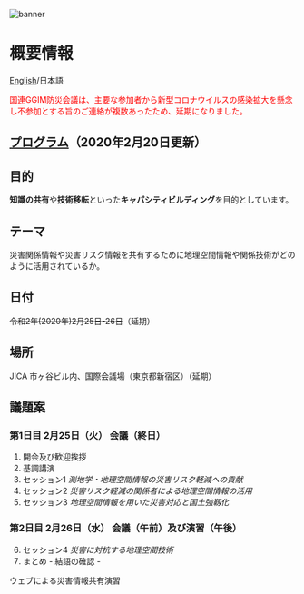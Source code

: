 ![banner](https://ggim-tokyo-2020.github.io/banner.jpg)
# 概要情報
[English](https://ggim-tokyo-2020.github.io)/日本語

<font color="#ff0000">国連GGIM防災会議は、主要な参加者から新型コロナウイルスの感染拡大を懸念し不参加とする旨のご連絡が複数あったため、延期になりました。</font>

## [プログラム](https://ggim-tokyo-2020.github.io/programme.pdf)（2020年2月20日更新）

## 目的

**知識の共有**や**技術移転**といった**キャパシティビルディング**を目的としています。

## テーマ

災害関係情報や災害リスク情報を共有するために地理空間情報や関係技術がどのように活用されているか。

## 日付

<strike>令和2年(2020年)2月25日-26日</strike>（延期）

## 場所
JICA 市ヶ谷ビル内、国際会議場（東京都新宿区）（延期）

## 議題案
### 第1日目 2月25日（火） 会議（終日）

 1. 開会及び歓迎挨拶
 2. 基調講演
 3. セッション1 *測地学・地理空間情報の災害リスク軽減への貢献*
 4. セッション2 *災害リスク軽減の関係者による地理空間情報の活用*
 5. セッション3 *地理空間情報を用いた災害対応と国土強靱化*

### 第2日目 2月26日（水） 会議（午前）及び演習（午後）

<ol start='6'>
 <li>セッション4 <i>災害に対抗する地理空間技術</i></li>
 <li>まとめ - 結語の確認 -</li>
</ol>

ウェブによる災害情報共有演習
